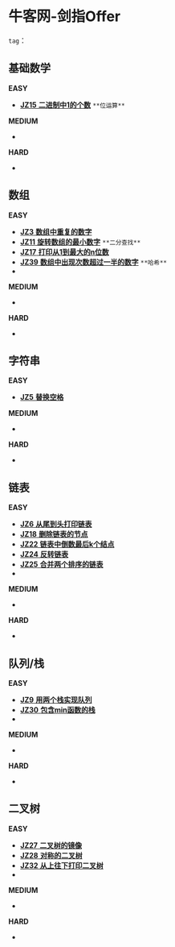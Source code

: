 # 牛客网-剑指Offer

`tag`：



## 基础数学

**EASY**

- [**JZ15** **二进制中1的个数**](https://www.nowcoder.com/practice/8ee967e43c2c4ec193b040ea7fbb10b8) `**位运算**`

**MEDIUM**

- 

**HARD**

- 



## 数组

**EASY**

- [**JZ3** **数组中重复的数字**](https://www.nowcoder.com/practice/6fe361ede7e54db1b84adc81d09d8524)
- [**JZ11** **旋转数组的最小数字**](https://www.nowcoder.com/practice/9f3231a991af4f55b95579b44b7a01ba)  `**二分查找**`
- [**JZ17** **打印从1到最大的n位数**](https://www.nowcoder.com/practice/4436c93e568c48f6b28ff436173b997f)
- [**JZ39** **数组中出现次数超过一半的数字**](https://www.nowcoder.com/practice/e8a1b01a2df14cb2b228b30ee6a92163) `**哈希**`
- 

**MEDIUM**

- 

**HARD**

- 



## 字符串

**EASY**

- [**JZ5** **替换空格**](https://www.nowcoder.com/practice/0e26e5551f2b489b9f58bc83aa4b6c68)

**MEDIUM**

- 

**HARD**

- 



## 链表

**EASY**

- [**JZ6** **从尾到头打印链表**](https://www.nowcoder.com/practice/d0267f7f55b3412ba93bd35cfa8e8035)
- [**JZ18** **删除链表的节点**](https://www.nowcoder.com/practice/f9f78ca89ad643c99701a7142bd59f5d)
- [**JZ22** **链表中倒数最后k个结点**](https://www.nowcoder.com/practice/886370fe658f41b498d40fb34ae76ff9)
- [**JZ24** **反转链表**](https://www.nowcoder.com/practice/75e878df47f24fdc9dc3e400ec6058ca)
- [**JZ25** **合并两个排序的链表**](https://www.nowcoder.com/practice/d8b6b4358f774294a89de2a6ac4d9337)
- 

**MEDIUM**

- 

**HARD**

- 



## 队列/栈

**EASY**

- [**JZ9** **用两个栈实现队列**](https://www.nowcoder.com/practice/54275ddae22f475981afa2244dd448c6)
- [**JZ30** **包含min函数的栈**](https://www.nowcoder.com/practice/4c776177d2c04c2494f2555c9fcc1e49)
- 

**MEDIUM**

- 

**HARD**

- 



## 二叉树

**EASY**

- [**JZ27** **二叉树的镜像**](https://www.nowcoder.com/practice/a9d0ecbacef9410ca97463e4a5c83be7)
- [**JZ28** **对称的二叉树**](https://www.nowcoder.com/practice/ff05d44dfdb04e1d83bdbdab320efbcb)
- [**JZ32** **从上往下打印二叉树**](https://www.nowcoder.com/practice/7fe2212963db4790b57431d9ed259701)
- 

**MEDIUM**

- 

**HARD**

- 

